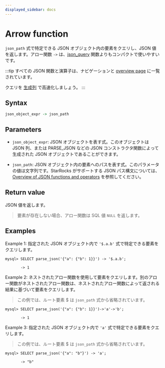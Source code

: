```yaml
---
displayed_sidebar: docs
---
```


# Arrow function

`json_path` 式で特定できる JSON オブジェクト内の要素をクエリし、JSON 値を返します。アロー関数 `->` は、[json_query](json_query.md) 関数よりもコンパクトで使いやすいです。

:::tip
すべての JSON 関数と演算子は、ナビゲーションと [overview page](../overview-of-json-functions-and-operators.md) に一覧されています。

クエリを [生成列](../../../sql-statements/generated_columns.md) で高速化しましょう。
:::

## Syntax

```Haskell
json_object_expr -> json_path
```

## Parameters

- `json_object_expr`: JSON オブジェクトを表す式。このオブジェクトは JSON 列、または PARSE_JSON などの JSON コンストラクタ関数によって生成された JSON オブジェクトであることができます。

- `json_path`: JSON オブジェクト内の要素へのパスを表す式。このパラメータの値は文字列です。StarRocks がサポートする JSON パス構文については、[Overview of JSON functions and operators](../overview-of-json-functions-and-operators.md) を参照してください。

## Return value

JSON 値を返します。

> 要素が存在しない場合、アロー関数は SQL 値 `NULL` を返します。

## Examples

Example 1: 指定された JSON オブジェクト内で `'$.a.b'` 式で特定できる要素をクエリします。

```plaintext
mysql> SELECT parse_json('{"a": {"b": 1}}') -> '$.a.b';

       -> 1
```

Example 2: ネストされたアロー関数を使用して要素をクエリします。別のアロー関数がネストされたアロー関数は、ネストされたアロー関数によって返される結果に基づいて要素をクエリします。

> この例では、ルート要素 $ は `json_path` 式から省略されています。

```plaintext
mysql> SELECT parse_json('{"a": {"b": 1}}')->'a'->'b';

       -> 1
```

Example 3: 指定された JSON オブジェクト内で `'a'` 式で特定できる要素をクエリします。

> この例では、ルート要素 $ は `json_path` 式から省略されています。

```plaintext
mysql> SELECT parse_json('{"a": "b"}') -> 'a';

       -> "b"
```